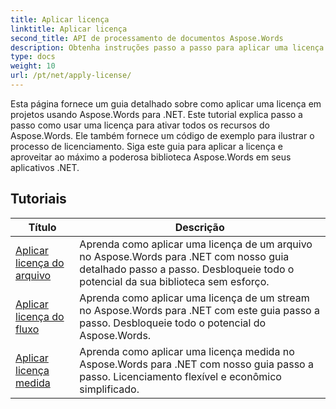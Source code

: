 ```yaml
---
title: Aplicar licença
linktitle: Aplicar licença
second_title: API de processamento de documentos Aspose.Words
description: Obtenha instruções passo a passo para aplicar uma licença Aspose.Words em seus projetos .NET. Siga as etapas para habilitar a funcionalidade completa da biblioteca Aspose.Words.
type: docs
weight: 10
url: /pt/net/apply-license/
---
```


Esta página fornece um guia detalhado sobre como aplicar uma licença em projetos usando Aspose.Words para .NET. Este tutorial explica passo a passo como usar uma licença para ativar todos os recursos do Aspose.Words. Ele também fornece um código de exemplo para ilustrar o processo de licenciamento. Siga este guia para aplicar a licença e aproveitar ao máximo a poderosa biblioteca Aspose.Words em seus aplicativos .NET.

 ## Tutoriais
| Título | Descrição |
| --- | --- |
| [Aplicar licença do arquivo](./apply-license-from-file/) | Aprenda como aplicar uma licença de um arquivo no Aspose.Words para .NET com nosso guia detalhado passo a passo. Desbloqueie todo o potencial da sua biblioteca sem esforço. |
| [Aplicar licença do fluxo](./apply-license-from-stream/) | Aprenda como aplicar uma licença de um stream no Aspose.Words para .NET com este guia passo a passo. Desbloqueie todo o potencial do Aspose.Words. |
| [Aplicar licença medida](./apply-metered-license/) | Aprenda como aplicar uma licença medida no Aspose.Words para .NET com nosso guia passo a passo. Licenciamento flexível e econômico simplificado. |